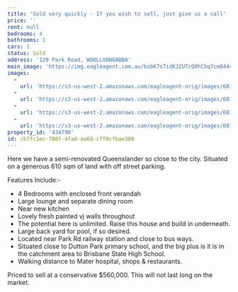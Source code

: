 ```yaml
---
title: 'Sold very quickly - If you wish to sell, just give us a call'
price: ''
rent: null
bedrooms: 4
bathrooms: 1
cars: 1
status: Sold
address: '129 Park Road, WOOLLOONGABBA'
main_image: 'https://img.eagleagent.com.au/bsbK7s7idKJZUTcQ0hCbq7cm844=/1280x854/smart/https://s3-us-west-2.amazonaws.com/eagleagent-orig/images/6818018/103861748-image-M.jpg'
images:
  -
    url: 'https://s3-us-west-2.amazonaws.com/eagleagent-orig/images/6818021/103861748-image-C.jpg'
  -
    url: 'https://s3-us-west-2.amazonaws.com/eagleagent-orig/images/6818020/103861748-image-B.jpg'
  -
    url: 'https://s3-us-west-2.amazonaws.com/eagleagent-orig/images/6818019/103861748-image-A.jpg'
  -
    url: 'https://s3-us-west-2.amazonaws.com/eagleagent-orig/images/6818018/103861748-image-M.jpg'
property_id: '434790'
id: cb7fc1ec-708f-4fad-aa60-cff0cfbae386
---
```

Here we have a semi-renovated Queenslander  so close to the city.  Situated on a generous 610 sqm of land with off street parking.

Features Include:-
- 4 Bedrooms with enclosed front verandah
- Large lounge and separate dining room
- Near new kitchen
- Lovely fresh  painted vj walls throughout
- The potential here is unlimited.  Raise this house and  build in underneath.
- Large back yard for pool, if so desired.
- Located near Park Rd railway station and close to bus ways.
- Situated close to Dutton Park primary school, and the big plus is it is in the catchment area to Brisbane State High School.
- Walking distance to Mater hospital, shops & restaurants.

Priced to sell at a conservative $560,000.  This will not last long on the market.